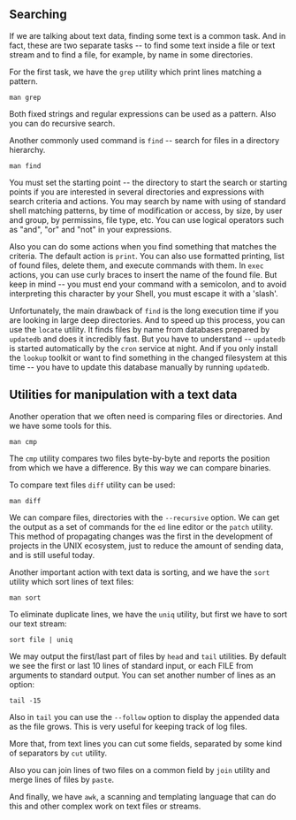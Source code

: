 ## Searching
If we are talking about text data, finding some text is a common task. And in fact, these are two separate tasks -- to find some text inside a file or text stream and to find a file, for example, by name in some directories.

For the first task, we have the `grep` utility which print lines matching a pattern.
```
man grep
```
Both fixed strings and regular expressions can be used as a pattern. Also you can do recursive search. 

Another commonly used command is `find` -- search for files in a directory hierarchy.
```
man find
```
You must set the starting point -- the directory to start the search or starting points if you are interested in several directories and expressions with search criteria and actions. You may search by name with using of standard shell matching patterns, by time of modification or access, by size, by user and group, by permissins, file type, etc. You can use logical operators such as "and", "or" and "not" in your expressions.

Also you can do some actions when you find something that matches the criteria. The default action is `print`. You can also use formatted printing, list of found files, delete them, and execute commands with them. In `exec` actions, you can use curly braces to insert the name of the found file. But keep in mind -- you must end your command with a semicolon, and to avoid interpreting this character by your Shell, you must escape it with a 'slash'.

Unfortunately, the main drawback of `find` is the long execution time if you are looking in large deep directories. And to speed up this process, you can use the `locate` utility. It finds files by name from databases prepared by `updatedb` and does it incredibly fast. But you have to understand -- `updatedb` is started automatically by the `cron` service at night. And if you only install the `lookup` toolkit or want to find something in the changed filesystem at this time -- you have to update this database manually by running `updatedb`.

## Utilities for manipulation with a text data

Another operation that we often need is comparing files or directories. And we have some tools for this.
```
man cmp
```
The `cmp` utility compares two files byte-by-byte and reports the position from which we have a difference. By this way we can compare binaries.

To compare text files `diff` utility can be used:
```
man diff
```
We can compare files, directories with the `--recursive` option. We can get the output as a set of commands for the `ed` line editor or the `patch` utility. This method of propagating changes was the first in the development of projects in the UNIX ecosystem, just to reduce the amount of sending data, and is still useful today.

Another important action with text data is sorting, and we have the `sort` utility which sort lines of text files:
```
man sort
```
To eliminate duplicate lines, we have the `uniq` utility, but first we have to sort our text stream:
```
sort file | uniq
```
We may output the first/last part of files by `head` and `tail` utilities. By default we see the first or last 10 lines of standard input, or each FILE from arguments to standard output. You can set another number of lines as an option:
```
tail -15
```
Also in `tail` you can use the `--follow` option to display the appended data as the file grows. This is very useful for keeping track of log files.

More that,  from text lines you can cut some fields, separated by some kind of separators by `cut` utility.

Also you can join lines of two files on a common field by `join` utility and merge lines of files by `paste`.

And finally, we have `awk`, a scanning and templating language that can do this and other complex work on text files or streams.
